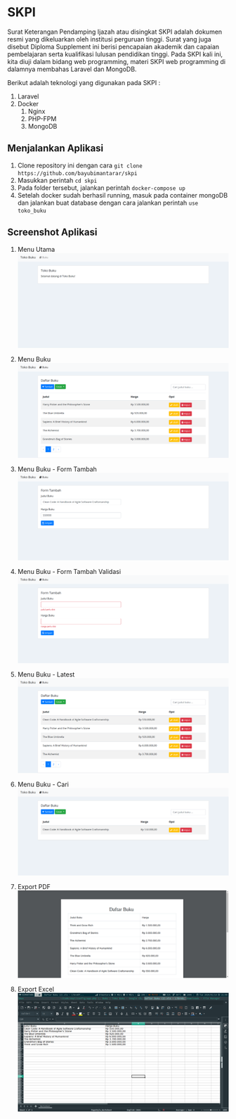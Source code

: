 # SKPI

Surat Keterangan Pendamping Ijazah atau disingkat SKPI adalah dokumen resmi yang dikeluarkan oleh institusi perguruan tinggi. Surat yang juga disebut Diploma Supplement ini berisi pencapaian akademik dan capaian pembelajaran serta kualifikasi lulusan pendidikan tinggi. Pada SKPI kali ini, kita diuji dalam bidang web programming, materi SKPI web programming di dalamnya membahas Laravel dan MongoDB. 

Berikut adalah teknologi yang digunakan pada SKPI :
1. Laravel
2. Docker
    1. Nginx
    2. PHP-FPM
    3. MongoDB

## Menjalankan Aplikasi

1. Clone repository ini dengan cara `git clone https://github.com/bayubimantarar/skpi`
2. Masukkan perintah `cd skpi`
3. Pada folder tersebut, jalankan perintah `docker-compose up`
4. Setelah docker sudah berhasil running, masuk pada container mongoDB dan jalankan buat database dengan cara jalankan perintah `use toko_buku`

## Screenshot Aplikasi

1. Menu Utama
![Menu Utama](https://github.com/bayubimantarar/skpi/blob/master/screenshot/home.png)

2. Menu Buku
![Menu Utama](https://github.com/bayubimantarar/skpi/blob/master/screenshot/buku.png)

3. Menu Buku - Form Tambah
![Menu Utama](https://github.com/bayubimantarar/skpi/blob/master/screenshot/form-tambah.png)

4. Menu Buku - Form Tambah Validasi
![Menu Utama](https://github.com/bayubimantarar/skpi/blob/master/screenshot/form-tambah-validasi.png)

5. Menu Buku - Latest
![Menu Utama](https://github.com/bayubimantarar/skpi/blob/master/screenshot/buku-latest.png)

6. Menu Buku - Cari
![Menu Utama](https://github.com/bayubimantarar/skpi/blob/master/screenshot/buku-cari.png)

7. Export PDF
![Menu Utama](https://github.com/bayubimantarar/skpi/blob/master/screenshot/pdf.png)

8. Export Excel
![Menu Utama](https://github.com/bayubimantarar/skpi/blob/master/screenshot/excel.png)
